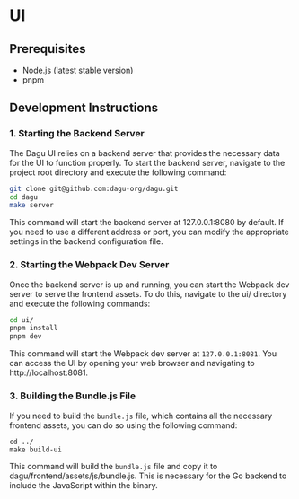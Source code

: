 # UI

## Prerequisites

- Node.js (latest stable version)
- pnpm

## Development Instructions

### 1. Starting the Backend Server

The Dagu UI relies on a backend server that provides the necessary data for the UI to function properly. To start the backend server, navigate to the project root directory and execute the following command:

```bash
git clone git@github.com:dagu-org/dagu.git
cd dagu
make server
```

This command will start the backend server at 127.0.0.1:8080 by default. If you need to use a different address or port, you can modify the appropriate settings in the backend configuration file.

### 2. Starting the Webpack Dev Server

Once the backend server is up and running, you can start the Webpack dev server to serve the frontend assets. To do this, navigate to the ui/ directory and execute the following commands:

```bash
cd ui/
pnpm install
pnpm dev
```

This command will start the Webpack dev server at `127.0.0.1:8081`. You can access the UI by opening your web browser and navigating to http://localhost:8081.

### 3. Building the Bundle.js File

If you need to build the `bundle.js` file, which contains all the necessary frontend assets, you can do so using the following command:

```
cd ../
make build-ui
```

This command will build the `bundle.js` file and copy it to dagu/frontend/assets/js/bundle.js. This is necessary for the Go backend to include the JavaScript within the binary.
